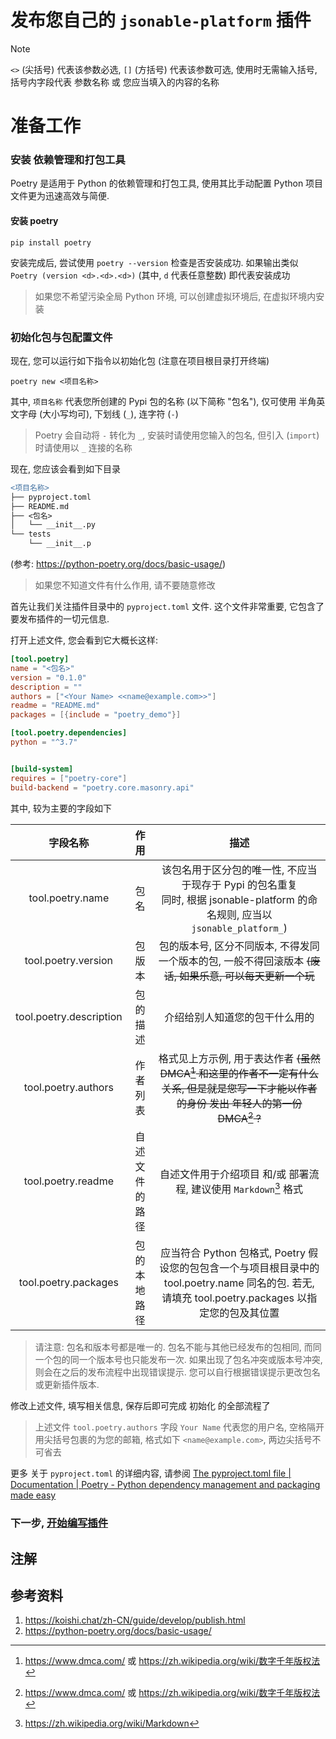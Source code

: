 # 发布您自己的 `jsonable-platform` 插件

> [!NOTE]
> `<>` (尖括号) 代表该参数必选, `[]` (方括号) 代表该参数可选, 使用时无需输入括号, 括号内字段代表 参数名称 或 您应当填入的内容的名称

# 准备工作
### 安装 依赖管理和打包工具
Poetry 是适用于 Python 的依赖管理和打包工具, 使用其比手动配置 Python 项目文件更为迅速高效与简便.

#### 安装 poetry
```shell
pip install poetry
```

安装完成后, 尝试使用 `poetry --version` 检查是否安装成功.
如果输出类似 `Poetry (version <d>.<d>.<d>)` (其中, `d` 代表任意整数) 即代表安装成功
> 如果您不希望污染全局 Python 环境, 可以创建虚拟环境后, 在虚拟环境内安装


### 初始化包与包配置文件
现在, 您可以运行如下指令以初始化包 (注意在项目根目录打开终端)

```shell
poetry new <项目名称>
```
其中, `项目名称` 代表您所创建的 Pypi 包的名称 (以下简称 "包名"), 仅可使用 半角英文字母 (大小写均可), 下划线 (`_`), 连字符 (`-`)
> Poetry 会自动将 `-` 转化为 `_`, 安装时请使用您输入的包名, 但引入 (`import`) 时请使用以 `_` 连接的名称

现在, 您应该会看到如下目录
```diff
<项目名称>
├── pyproject.toml
├── README.md
├── <包名>
│   └── __init__.py
└── tests
    └── __init__.p
```
(参考: <https://python-poetry.org/docs/basic-usage/>)
> 如果您不知道文件有什么作用, 请不要随意修改

首先让我们关注插件目录中的 `pyproject.toml` 文件. 这个文件非常重要, 它包含了要发布插件的一切元信息.

打开上述文件, 您会看到它大概长这样:
```toml
[tool.poetry]
name = "<包名>"
version = "0.1.0"
description = ""
authors = ["<Your Name> <<name@example.com>>"]
readme = "README.md"
packages = [{include = "poetry_demo"}]

[tool.poetry.dependencies]
python = "^3.7"


[build-system]
requires = ["poetry-core"]
build-backend = "poetry.core.masonry.api"
```
其中, 较为主要的字段如下

|          字段名称           |   作用    |                                                    描述                                                    |
|:-----------------------:|:-------:|:--------------------------------------------------------------------------------------------------------:| 
|    tool.poetry.name     |   包名    |     该包名用于区分包的唯一性, 不应当于现存于 Pypi 的包名重复 <br> 同时, 根据 jsonable-platform 的命名规则, 应当以 `jsonable_platform_`)      |
|   tool.poetry.version   |   包版本   |                       包的版本号, 区分不同版本, 不得发同一个版本的包, 一般不得回滚版本 ~~(废话, 如果乐意, 可以每天更新一个玩~~                       |
| tool.poetry.description |  包的描述   |                                             介绍给别人知道您的包干什么用的                                              |
|   tool.poetry.authors   |  作者列表   |      格式见上方示例, 用于表达作者 ~~(虽然 DMCA[^dmca] 和这里的作者不一定有什么关系, 但是就是您写一下才能以作者的身份 发出 年轻人的第一份 DMCA[^dmca] ?~~       |
|   tool.poetry.readme    | 自述文件的路径 |                               自述文件用于介绍项目 和/或 部署流程, 建议使用 `Markdown`[^md] 格式                               |
|  tool.poetry.packages   | 包的本地路径  | 应当符合 Python 包格式, Poetry 假设您的包包含一个与项目根目录中的 tool.poetry.name 同名的包. 若无, 请填充 tool.poetry.packages 以指定您的包及其位置 |
> 请注意: 包名和版本号都是唯一的. 包名不能与其他已经发布的包相同, 而同一个包的同一个版本号也只能发布一次. 如果出现了包名冲突或版本号冲突, 则会在之后的发布流程中出现错误提示. 您可以自行根据错误提示更改包名或更新插件版本.

修改上述文件, 填写相关信息, 保存后即可完成 初始化 的全部流程了
> 上述文件 `tool.poetry.authors` 字段 `Your Name` 代表您的用户名, 空格隔开用尖括号包裹的为您的邮箱, 格式如下 `<name@example.com>`, 两边尖括号不可省去

更多 关于 `pyproject.toml` 的详细内容, 请参阅 [The pyproject.toml file | Documentation | Poetry - Python dependency management and packaging made easy](https://python-poetry.org/docs/pyproject) 

### 下一步, [开始编写插件](CODING_NOW.md)

## 注解
[^dmca]: <https://www.dmca.com/> 或 <https://zh.wikipedia.org/wiki/数字千年版权法>
[^md]: <https://zh.wikipedia.org/wiki/Markdown>

## 参考资料
1. <https://koishi.chat/zh-CN/guide/develop/publish.html>
2. <https://python-poetry.org/docs/basic-usage/>

